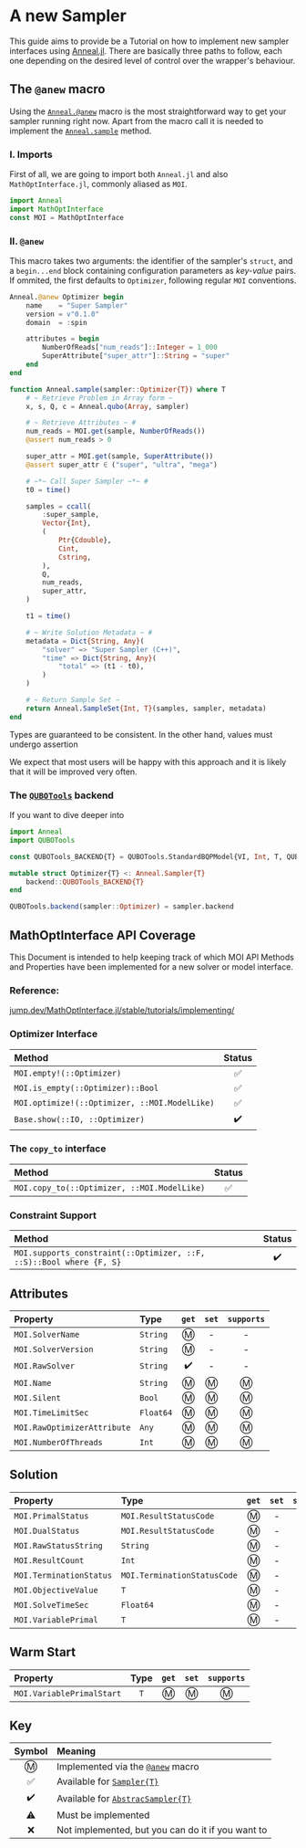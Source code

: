 # A new Sampler

This guide aims to provide be a Tutorial on how to implement new sampler interfaces using [Anneal.jl](https://github.com/psrenergy/Anneal.jl).
There are basically three paths to follow, each one depending on the desired level of control over the wrapper's behaviour.

## The `@anew` macro
Using the [`Anneal.@anew`](@ref) macro is the most straightforward way to get your sampler running right now.
Apart from the macro call it is needed to implement the [`Anneal.sample`](@ref) method.

### I. Imports
First of all, we are going to import both `Anneal.jl` and also `MathOptInterface.jl`, commonly aliased as `MOI`.
```julia
import Anneal
import MathOptInterface
const MOI = MathOptInterface
```

### II. `@anew`
This macro takes two arguments: the identifier of the sampler's `struct`, and a `begin...end` block containing configuration parameters as *key-value* pairs.
If ommited, the first defaults to `Optimizer`, following regular `MOI` conventions.


```julia
Anneal.@anew Optimizer begin
    name    = "Super Sampler"
    version = v"0.1.0"
    domain  = :spin

    attributes = begin
        NumberOfReads["num_reads"]::Integer = 1_000
        SuperAttribute["super_attr"]::String = "super"
    end
end
```

```julia
function Anneal.sample(sampler::Optimizer{T}) where T
    # ~ Retrieve Problem in Array form ~
    x, s, Q, c = Anneal.qubo(Array, sampler)

    # ~ Retrieve Attributes ~ #
    num_reads = MOI.get(sample, NumberOfReads())
    @assert num_reads > 0

    super_attr = MOI.get(sample, SuperAttribute())
    @assert super_attr ∈ ("super", "ultra", "mega")    

    # ~*~ Call Super Sampler ~*~ #
    t0 = time()

    samples = ccall(
        :super_sample,
        Vector{Int},
        (
            Ptr{Cdouble},
            Cint,
            Cstring,
        ),
        Q,
        num_reads,
        super_attr,
    )

    t1 = time()

    # ~ Write Solution Metadata ~ #
    metadata = Dict{String, Any}(
        "solver" => "Super Sampler (C++)",
        "time" => Dict{String, Any}(
            "total" => (t1 - t0),
        )
    )

    # ~ Return Sample Set ~
    return Anneal.SampleSet{Int, T}(samples, sampler, metadata)
end
```

Types are guaranteed to be consistent. In the other hand, values must undergo assertion


We expect that most users will be happy with this approach and it is likely that it will be improved very often.

### The [`QUBOTools`](https://github.com/psrenergy/QUBOTools.jl) backend

If you want to dive deeper into

```julia
import Anneal
import QUBOTools

const QUBOTools_BACKEND{T} = QUBOTools.StandardBQPModel{VI, Int, T, QUBOTools.BoolDomain}

mutable struct Optimizer{T} <: Anneal.Sampler{T}
    backend::QUBOTools_BACKEND{T}
end

QUBOTools.backend(sampler::Optimizer) = sampler.backend
```

## MathOptInterface API Coverage
This Document is intended to help keeping track of which MOI API Methods and Properties have been implemented for a new solver or model interface.

### Reference:
[jump.dev/MathOptInterface.jl/stable/tutorials/implementing/](https://jump.dev/MathOptInterface.jl/stable/tutorials/implementing/)

### Optimizer Interface
| Method                                        | Status |
| :-------------------------------------------- | :----: |
| `MOI.empty!(::Optimizer)`                     |   ✅    |
| `MOI.is_empty(::Optimizer)::Bool`             |   ✅    |
| `MOI.optimize!(::Optimizer, ::MOI.ModelLike)` |   ✅    |
| `Base.show(::IO, ::Optimizer)`                |   ✔️    |

### The `copy_to` interface 
| Method                                      | Status |
| :------------------------------------------ | :----: |
| `MOI.copy_to(::Optimizer, ::MOI.ModelLike)` |   ✅    |

### Constraint Support
| Method                                                              | Status |
| :------------------------------------------------------------------ | :----: |
| `MOI.supports_constraint(::Optimizer, ::F, ::S)::Bool where {F, S}` |   ✔️    |

## Attributes
| Property                    | Type      | `get` | `set` | `supports` |
| :-------------------------- | :-------- | :---: | :---: | :--------: |
| `MOI.SolverName`            | `String`  |   Ⓜ️   |   -   |     -      |
| `MOI.SolverVersion`         | `String`  |   Ⓜ️   |   -   |     -      |
| `MOI.RawSolver`             | `String`  |   ✔️   |   -   |     -      |
| `MOI.Name`                  | `String`  |   Ⓜ️   |   Ⓜ️   |     Ⓜ️      |
| `MOI.Silent`                | `Bool`    |   Ⓜ️   |   Ⓜ️   |     Ⓜ️      |
| `MOI.TimeLimitSec`          | `Float64` |   Ⓜ️   |   Ⓜ️   |     Ⓜ️      |
| `MOI.RawOptimizerAttribute` | `Any`     |   Ⓜ️   |   Ⓜ️   |     Ⓜ️      |
| `MOI.NumberOfThreads`       | `Int`     |   Ⓜ️   |   Ⓜ️   |     Ⓜ️      |

## Solution
| Property                | Type                        | `get` | `set` | `supports` |
| :---------------------- | :-------------------------- | :---: | :---: | :--------: |
| `MOI.PrimalStatus`      | `MOI.ResultStatusCode`      |   Ⓜ️   |   -   |     -      |
| `MOI.DualStatus`        | `MOI.ResultStatusCode`      |   Ⓜ️   |   -   |     -      |
| `MOI.RawStatusString`   | `String`                    |   Ⓜ️   |   -   |     -      |
| `MOI.ResultCount`       | `Int`                       |   Ⓜ️   |   -   |     -      |
| `MOI.TerminationStatus` | `MOI.TerminationStatusCode` |   Ⓜ️   |   -   |     -      |
| `MOI.ObjectiveValue`    | `T`                         |   Ⓜ️   |   -   |     -      |
| `MOI.SolveTimeSec`      | `Float64`                   |   Ⓜ️   |   -   |     -      |
| `MOI.VariablePrimal`    | `T`                         |   Ⓜ️   |   -   |     -      |

## Warm Start
| Property                  | Type  | `get` | `set` | `supports` |
| :------------------------ | :---: | :---: | :---: | :--------: |
| `MOI.VariablePrimalStart` |  `T`  |   Ⓜ️   |   Ⓜ️   |     Ⓜ️      |

## Key
| Symbol | Meaning                                           |
| :----: | :------------------------------------------------ |
|   Ⓜ️    | Implemented via the [`@anew`]() macro             |
|   ✅    | Available for [`Sampler{T}`]()                    |
|   ✔️    | Available for [`AbstracSampler{T}`]()             |
|   ⚠️    | Must be implemented                               |
|   ❌    | Not implemented, but you can do it if you want to |